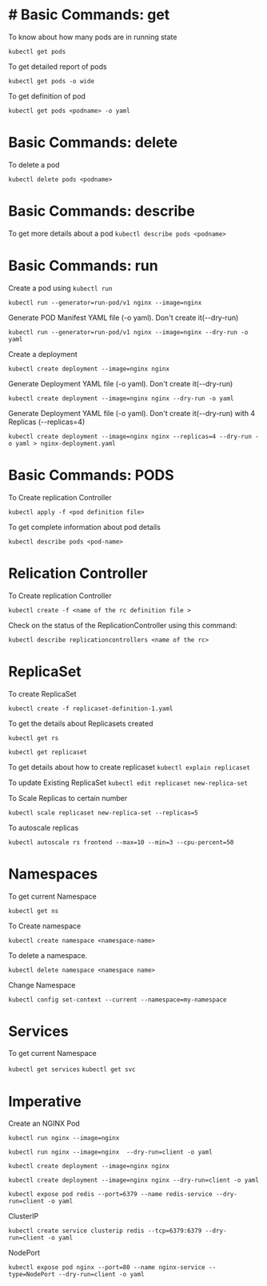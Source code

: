 # # Basic Commands: get

To know about how many pods are in running state

`kubectl get pods`

To get detailed report of pods

`kubectl get pods -o wide`

To get definition of pod

`kubectl get pods <podname> -o yaml`

# Basic Commands: delete

To delete a pod

`kubectl delete pods <podname>`

# Basic Commands: describe

To get more details about a pod
`kubectl describe pods <podname>`

# Basic Commands: run


Create a pod using `kubectl run`

`kubectl run --generator=run-pod/v1 nginx --image=nginx`

Generate POD Manifest YAML file (-o yaml). Don't create it(--dry-run)

`kubectl run --generator=run-pod/v1 nginx --image=nginx --dry-run -o yaml`

Create a deployment

`kubectl create deployment --image=nginx nginx`

Generate Deployment YAML file (-o yaml). Don't create it(--dry-run)

`kubectl create deployment --image=nginx nginx --dry-run -o yaml`

Generate Deployment YAML file (-o yaml). Don't create it(--dry-run) with 4 Replicas (--replicas=4)

`kubectl create deployment --image=nginx nginx --replicas=4 --dry-run -o yaml > nginx-deployment.yaml`



# Basic Commands: PODS

To Create replication Controller

`kubectl apply -f <pod definition file>`

To get complete information about pod details

`kubectl describe pods <pod-name>`


# Relication Controller 

To Create replication Controller

`kubectl create -f <name of the rc definition file >`

Check on the status of the ReplicationController using this command:

`kubectl describe replicationcontrollers <name of the rc>`


# ReplicaSet

To create ReplicaSet

`kubectl create -f replicaset-definition-1.yaml`

To get the details about Replicasets created

`kubectl get rs`

`kubectl get replicaset`

To get details about how to create replicaset
`kubectl explain replicaset`

To update Existing ReplicaSet
`kubectl edit replicaset new-replica-set`

To Scale Replicas to certain number

`kubectl scale replicaset new-replica-set --replicas=5`

To autoscale replicas

`kubectl autoscale rs frontend --max=10 --min=3 --cpu-percent=50`

# Namespaces

To get current Namespace

`kubectl get ns`

To Create namespace

`kubectl create namespace <namespace-name>`

To delete a namespace.

`kubectl delete namespace <namespace name>`

Change Namespace

`kubectl config set-context --current --namespace=my-namespace`

# Services

To get current Namespace

`kubectl get services` `kubectl get svc`

# Imperative
Create an NGINX Pod

`kubectl run nginx --image=nginx`

`kubectl run nginx --image=nginx  --dry-run=client -o yaml`

`kubectl create deployment --image=nginx nginx`

`kubectl create deployment --image=nginx nginx --dry-run=client -o yaml`

`kubectl expose pod redis --port=6379 --name redis-service --dry-run=client -o yaml`

ClusterIP

`kubectl create service clusterip redis --tcp=6379:6379 --dry-run=client -o yaml`

NodePort

`kubectl expose pod nginx --port=80 --name nginx-service --type=NodePort --dry-run=client -o yaml`
